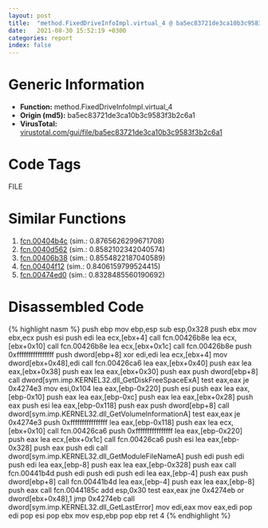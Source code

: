 ```yaml
---
layout: post
title:  "method.FixedDriveInfoImpl.virtual_4 @ ba5ec83721de3ca10b3c9583f3b2c6a1"
date:   2021-08-30 15:52:19 +0300
categories: report
index: false
---
```


# Generic Information
- **Function:** method.FixedDriveInfoImpl.virtual\_4
- **Origin (md5):** ba5ec83721de3ca10b3c9583f3b2c6a1
- **VirusTotal:** [virustotal.com/gui/file/ba5ec83721de3ca10b3c9583f3b2c6a1][virustotal_ref]

# Code Tags
<span class="tag" id="FILE">FILE</span>


# Similar Functions

1. [fcn.00404b4c][similar_1_ref] (sim.: 0.8765626299671708)
2. [fcn.0040d562][similar_2_ref] (sim.: 0.8582102342040574)
3. [fcn.00406b38][similar_3_ref] (sim.: 0.8554822187040589)
4. [fcn.00404f12][similar_4_ref] (sim.: 0.8406159799524415)
5. [fcn.00474ed0][similar_5_ref] (sim.: 0.8328485560190692)


# Disassembled Code

{% highlight nasm %}
push ebp
mov ebp,esp
sub esp,0x328
push ebx
mov ebx,ecx
push esi
push edi
lea ecx,[ebx+4]
call fcn.00426b8e
lea ecx,[ebx+0x10]
call fcn.00426b8e
lea ecx,[ebx+0x1c]
call fcn.00426b8e
push 0xffffffffffffffff
push dword[ebp+8]
xor edi,edi
lea ecx,[ebx+4]
mov dword[ebx+0x48],edi
call fcn.00426ca6
lea eax,[ebx+0x40]
push eax
lea eax,[ebx+0x38]
push eax
lea eax,[ebx+0x30]
push eax
push dword[ebp+8]
call dword[sym.imp.KERNEL32.dll_GetDiskFreeSpaceExA]
test eax,eax
je 0x4274e3
mov esi,0x104
lea eax,[ebp-0x220]
push esi
push eax
lea eax,[ebp-0x10]
push eax
lea eax,[ebp-0xc]
push eax
lea eax,[ebx+0x28]
push eax
push esi
lea eax,[ebp-0x118]
push eax
push dword[ebp+8]
call dword[sym.imp.KERNEL32.dll_GetVolumeInformationA]
test eax,eax
je 0x4274e3
push 0xffffffffffffffff
lea eax,[ebp-0x118]
push eax
lea ecx,[ebx+0x10]
call fcn.00426ca6
push 0xffffffffffffffff
lea eax,[ebp-0x220]
push eax
lea ecx,[ebx+0x1c]
call fcn.00426ca6
push esi
lea eax,[ebp-0x328]
push eax
push edi
call dword[sym.imp.KERNEL32.dll_GetModuleFileNameA]
push edi
push edi
push edi
lea eax,[ebp-8]
push eax
lea eax,[ebp-0x328]
push eax
call fcn.00441b4d
push edi
push edi
push edi
lea eax,[ebp-4]
push eax
push dword[ebp+8]
call fcn.00441b4d
lea eax,[ebp-4]
push eax
lea eax,[ebp-8]
push eax
call fcn.0044185c
add esp,0x30
test eax,eax
jne 0x4274eb
or dword[ebx+0x48],1
jmp 0x4274eb
call dword[sym.imp.KERNEL32.dll_GetLastError]
mov edi,eax
mov eax,edi
pop edi
pop esi
pop ebx
mov esp,ebp
pop ebp
ret 4
{% endhighlight %}


[similar_1_ref]: /report/fcn.00404b4c@73677cb40830e94fbfb5483ff33e40b9
[similar_2_ref]: /report/fcn.0040d562@ba5ec83721de3ca10b3c9583f3b2c6a1
[similar_3_ref]: /report/fcn.00406b38@73677cb40830e94fbfb5483ff33e40b9
[similar_4_ref]: /report/fcn.00404f12@73677cb40830e94fbfb5483ff33e40b9
[similar_5_ref]: /report/fcn.00474ed0@fb9b7d22bc1c143ac66b0575cbdd088d
[virustotal_ref]: https://www.virustotal.com/gui/file/ba5ec83721de3ca10b3c9583f3b2c6a1